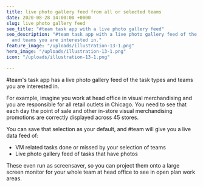 ```yaml
---
title: live photo gallery feed from all or selected teams
date: 2020-08-28 14:00:00 +0000
slug: live photo gallery feed
seo_title: "#team task app with a live photo gallery feed"
seo_description: "#team task app with a live photo gallery feed of the task types
  and teams you are interested in."
feature_image: "/uploads/illustration-13-1.png"
hero_image: "/uploads/illustration-13-1.png"
icon: "/uploads/illustration-13-1.png"

---
```

\#team's task app has a live photo gallery feed of the task types and teams you are interested in.

For example, imagine you work at head office in visual merchandising and you are responsible for all retail outlets in Chicago.  You need to see that each day the point of sale and other in-store visual merchandising promotions are correctly displayed across 45 stores.

You can save that selection as your default, and #team will give you a live data feed of:

* VM related tasks done or missed by your selection of teams
* Live photo gallery feed of tasks that have photos

These even run as screensaver, so you can project them onto a large screen monitor for your whole team at head office to see in open plan work areas.